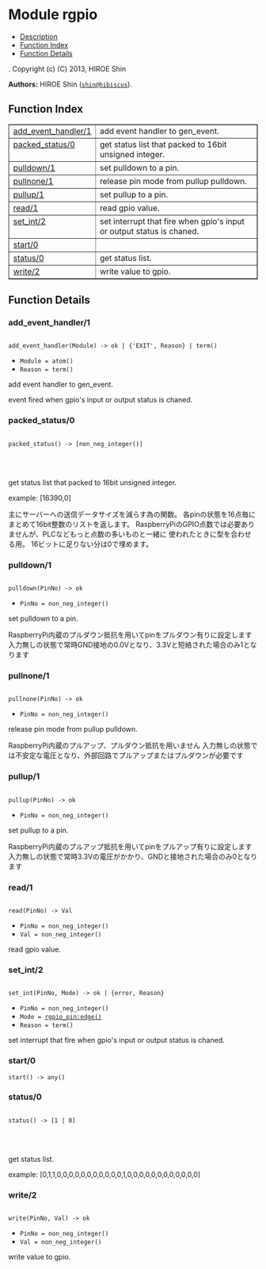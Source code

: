 

# Module rgpio #
* [Description](#description)
* [Function Index](#index)
* [Function Details](#functions)


.
Copyright (c) (C) 2013, HIROE Shin

__Authors:__ HIROE Shin ([`shin@hibiscus`](mailto:shin@hibiscus)).
<a name="index"></a>

## Function Index ##


<table width="100%" border="1" cellspacing="0" cellpadding="2" summary="function index"><tr><td valign="top"><a href="#add_event_handler-1">add_event_handler/1</a></td><td>add event handler to gen_event.</td></tr><tr><td valign="top"><a href="#packed_status-0">packed_status/0</a></td><td>get status list that packed to 16bit unsigned integer.</td></tr><tr><td valign="top"><a href="#pulldown-1">pulldown/1</a></td><td>set pulldown to a pin.</td></tr><tr><td valign="top"><a href="#pullnone-1">pullnone/1</a></td><td>release pin mode from pullup pulldown.</td></tr><tr><td valign="top"><a href="#pullup-1">pullup/1</a></td><td>set pullup to a pin.</td></tr><tr><td valign="top"><a href="#read-1">read/1</a></td><td>read gpio value.</td></tr><tr><td valign="top"><a href="#set_int-2">set_int/2</a></td><td>set interrupt that fire when gpio's input or output status is chaned.</td></tr><tr><td valign="top"><a href="#start-0">start/0</a></td><td></td></tr><tr><td valign="top"><a href="#status-0">status/0</a></td><td>get status list.</td></tr><tr><td valign="top"><a href="#write-2">write/2</a></td><td>write value to gpio.</td></tr></table>


<a name="functions"></a>

## Function Details ##

<a name="add_event_handler-1"></a>

### add_event_handler/1 ###


<pre><code>
add_event_handler(Module) -&gt; ok | {'EXIT', Reason} | term()
</code></pre>

<ul class="definitions"><li><code>Module = atom()</code></li><li><code>Reason = term()</code></li></ul>


add event handler to gen_event.


event fired when gpio's input or output status is chaned.
<a name="packed_status-0"></a>

### packed_status/0 ###


<pre><code>
packed_status() -&gt; [non_neg_integer()]
</code></pre>

<br></br>



get status list that packed to 16bit unsigned integer.



example: [16390,0]


主にサーバーへの送信データサイズを減らす為の関数。
各pinの状態を16点毎にまとめて16bit整数のリストを返します。
RaspberryPiのGPIO点数では必要ありませんが、PLCなどもっと点数の多いものと一緒に
使われたときに型を合わせる用。
16ビットに足りない分は0で埋めます。
<a name="pulldown-1"></a>

### pulldown/1 ###


<pre><code>
pulldown(PinNo) -&gt; ok
</code></pre>

<ul class="definitions"><li><code>PinNo = non_neg_integer()</code></li></ul>


set pulldown to a pin.


RaspberryPi内蔵のプルダウン抵抗を用いてpinをプルダウン有りに設定します
入力無しの状態で常時GND接地の0.0Vとなり、3.3Vと短絡された場合のみ1となります
<a name="pullnone-1"></a>

### pullnone/1 ###


<pre><code>
pullnone(PinNo) -&gt; ok
</code></pre>

<ul class="definitions"><li><code>PinNo = non_neg_integer()</code></li></ul>


release pin mode from pullup pulldown.


RaspberryPi内蔵のプルアップ、プルダウン抵抗を用いません
入力無しの状態では不安定な電圧となり、外部回路でプルアップまたはプルダウンが必要です
<a name="pullup-1"></a>

### pullup/1 ###


<pre><code>
pullup(PinNo) -&gt; ok
</code></pre>

<ul class="definitions"><li><code>PinNo = non_neg_integer()</code></li></ul>


set pullup to a pin.


RaspberryPi内蔵のプルアップ抵抗を用いてpinをプルアップ有りに設定します
入力無しの状態で常時3.3Vの電圧がかかり、GNDと接地された場合のみ0となります
<a name="read-1"></a>

### read/1 ###


<pre><code>
read(PinNo) -&gt; Val
</code></pre>

<ul class="definitions"><li><code>PinNo = non_neg_integer()</code></li><li><code>Val = non_neg_integer()</code></li></ul>

read gpio value.
<a name="set_int-2"></a>

### set_int/2 ###


<pre><code>
set_int(PinNo, Mode) -&gt; ok | {error, Reason}
</code></pre>

<ul class="definitions"><li><code>PinNo = non_neg_integer()</code></li><li><code>Mode = <a href="rgpio_pin.md#type-edge">rgpio_pin:edge()</a></code></li><li><code>Reason = term()</code></li></ul>

set interrupt that fire when gpio's input or output status is chaned.
<a name="start-0"></a>

### start/0 ###

`start() -> any()`


<a name="status-0"></a>

### status/0 ###


<pre><code>
status() -&gt; [1 | 0]
</code></pre>

<br></br>



get status list.


example: [0,1,1,0,0,0,0,0,0,0,0,0,0,0,1,0,0,0,0,0,0,0,0,0,0,0,0]
<a name="write-2"></a>

### write/2 ###


<pre><code>
write(PinNo, Val) -&gt; ok
</code></pre>

<ul class="definitions"><li><code>PinNo = non_neg_integer()</code></li><li><code>Val = non_neg_integer()</code></li></ul>

write value to gpio.
